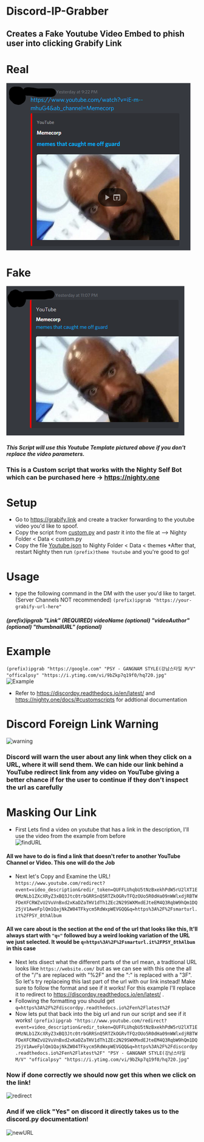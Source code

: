 # Discord-IP-Grabber
## Creates a Fake Youtube Video Embed to phish user into clicking Grabify Link
# Real
![realEmbed](/img/original.png "Real-Embed") 
# Fake
![FakeEmbed](/img/FakeEmbed.png "Fake-Embed")
##### This Script will use this Youtube Template pictured above if you don't replace the video parameters.
### This is a Custom script that works with the Nighty Self Bot which can be purchased here -> https://nighty.one

# Setup
* Go to https://grabify.link and create a tracker forwarding to the youtube video you'd like to spoof.
* Copy the script from [custom.py](custom.py) and pastr it into the file at --> Nighty Folder < Data < custom.py
* Copy the file [Youtube.json](Youtube.json) to Nighty Folder < Data < themes
*After that, restart Nighty then run ```(prefix)theme Youtube``` and you're good to go! 


# Usage
* type the following command in the DM with the user you'd like to target. (Server Channels NOT recommended)  ```(prefix)ipgrab "https://your-grabify-url-here"```
##### (prefix)ipgrab "Link" (REQUIRED) videoName (optional) "videoAuthor" (optional) "thumbnailURL" (optional)

# Example
```(prefix)ipgrab "https://google.com" "PSY - GANGNAM STYLE(강남스타일 M/V" "officalpsy" "https://i.ytimg.com/vi/9bZkp7q19f0/hq720.jpg"```  
![Example](/img/example.png "Example")

* Refer to https://discordpy.readthedocs.io/en/latest/ and https://nighty.one/docs/#customscripts for addtional documentation

# Discord Foreign Link Warning
![warning](/img/warning.png "warning")
### Discord will warn the user about any link when they click on a URL, where it will send them. We can hide our link behind a YouTube redirect link from any video on YouTube giving a better chance if for the user to continue if they don't inspect the url as carefully

# Masking Our Link
* First Lets find a video on youtube that has a link in the description, I'll use the video from the example from before  
![findURL](/img/findURL.png "findURL")
#### All we have to do is find a link that doesn't refer to another YouTube Channel or Video. This one will do the Job
* Next let's Copy and Examine the URL!
```https://www.youtube.com/redirect?event=video_description&redir_token=QUFFLUhqbU5tNzBxekhPdW5rU2lXT1E0MzNLb1ZXcXRyZ3xBQ3Jtc0trbGRRSnQ5RTZkOGRvTFQzOUo5R0dHa09nWWlxdjRBTWFDeXFCRWZvU2VuVnBxd2xKaDZaTHV1dTh1ZEc2N29SWXMxdEJteEM4Q3RqbW9hQm1DQ25jV1AweFplQm1QajNkZW04TFkycm5RdWxpWEVGQQ&q=https%3A%2F%2Fsmarturl.it%2FPSY_8thAlbum```
#### All we care about is the section at the end of the url that looks like this, It'll always start with ```"q="``` followed buy a weird looking variation of the URL we just selected. It would be ```q=https%3A%2F%2Fsmarturl.it%2FPSY_8thAlbum``` in this case
* Next lets disect what the different parts of the url mean, a tradtional URL looks like ```https://website.com/``` but as we can see with this one the all of the "/"s are replaced with "%2F" and the ":" is replaced with a "3F". So let's try replaceing this last part of the url with our link instead! Make sure to follow the format and see if it works! For this example I'll replace it to redirect to https://discordpy.readthedocs.io/en/latest/ .
* Following the formatting you should get ```q=https%3A%2F%2Fdiscordpy.readthedocs.io%2Fen%2Flatest%2F```
* Now lets put that back into the big url and run our script and see if it works!
```(prefix)ipgrab "https://www.youtube.com/redirect?event=video_description&redir_token=QUFFLUhqbU5tNzBxekhPdW5rU2lXT1E0MzNLb1ZXcXRyZ3xBQ3Jtc0trbGRRSnQ5RTZkOGRvTFQzOUo5R0dHa09nWWlxdjRBTWFDeXFCRWZvU2VuVnBxd2xKaDZaTHV1dTh1ZEc2N29SWXMxdEJteEM4Q3RqbW9hQm1DQ25jV1AweFplQm1QajNkZW04TFkycm5RdWxpWEVGQQ&q=https%3A%2F%2Fdiscordpy.readthedocs.io%2Fen%2Flatest%2F" "PSY - GANGNAM STYLE(강남스타일 M/V" "officalpsy" "https://i.ytimg.com/vi/9bZkp7q19f0/hq720.jpg"```
### Now if done correctly we should now get this when we click on the link!  
![redirect](/img/redirect.png "redirect")
### And if we click "Yes" on discord it directly takes us to the discord.py documentation!  
![newURL](/img/newURL.png "newURL")
